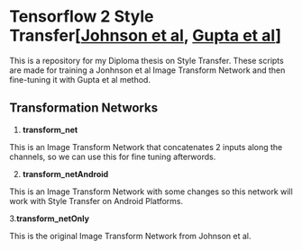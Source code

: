 # Tensorflow 2 Style Transfer[[Johnson et al](https://arxiv.org/abs/1603.08155), [Gupta et al](https://arxiv.org/abs/1705.02092)]
This is a repository for my Diploma thesis on Style Transfer.
These scripts are made for training a Jonhnson et al Image Transform Network and then fine-tuning it with Gupta et al method.
## Transformation Networks
1. **transform_net**

This is an Image Transform Network that concatenates 2 inputs along the channels, so we can use this for fine tuning afterwords.

2. **transform_netAndroid**

This is an Image Transform Network with some changes so this network will work with Style Transfer on Android Platforms.

3.**transform_netOnly**

This is the original Image Transform Network from Johnson et al.

